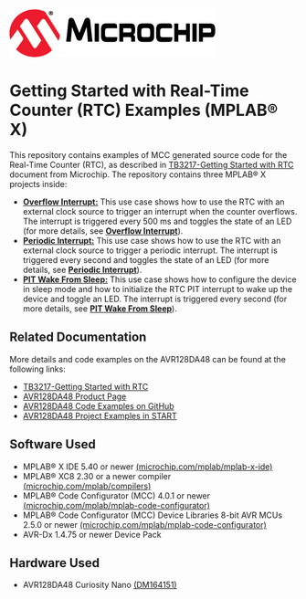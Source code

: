 <!-- Please do not change this logo with link -->
[![MCHP](images/microchip.png)](https://www.microchip.com)

# Getting Started with Real-Time Counter (RTC) Examples (MPLAB® X)

This repository contains examples of MCC generated source code for the Real-Time Counter (RTC), as described in [TB3217-Getting Started with RTC](https://ww1.microchip.com/downloads/en/Appnotes/TB3213-Getting-Started-with-RTC-DS90003213B.pdf) document from Microchip. The repository contains three MPLAB® X projects inside:

* [<strong>Overflow Interrupt:</strong>](Overflow_Interrupt) This use case shows how to use the RTC with an external clock source to trigger an interrupt when the counter overflows. The interrupt is triggered every 500 ms and toggles the state of an LED (for more details, see [<strong>Overflow Interrupt</strong>](Overflow_Interrupt)).
* [<strong>Periodic Interrupt:</strong>](Periodic_Interrupt) This use case shows how to use the RTC with an external clock source to trigger a periodic interrupt. The interrupt is triggered every second and toggles the state of an LED (for more details, see [<strong>Periodic Interrupt</strong>](Periodic_Interrupt)).
* [<strong>PIT Wake From Sleep:</strong>](PIT_Wake_From_Sleep) This use case shows how to configure the device in sleep mode and how to initialize the RTC PIT interrupt to wake up the device and toggle an LED. The interrupt is triggered every second (for more details, see [<strong>PIT Wake From Sleep</strong>](PIT_Wake_From_Sleep)).


## Related Documentation
More details and code examples on the AVR128DA48 can be found at the following links:
- [TB3217-Getting Started with RTC](https://ww1.microchip.com/downloads/en/Appnotes/TB3213-Getting-Started-with-RTC-DS90003213B.pdf)
- [AVR128DA48 Product Page](https://www.microchip.com/wwwproducts/en/AVR128DA48)
- [AVR128DA48 Code Examples on GitHub](https://github.com/microchip-pic-avr-examples?q=avr128da48)
- [AVR128DA48 Project Examples in START](https://start.atmel.com/#examples/AVR128DA48CuriosityNano)


## Software Used
- MPLAB® X IDE 5.40 or newer [(microchip.com/mplab/mplab-x-ide)](http://www.microchip.com/mplab/mplab-x-ide)
- MPLAB® XC8 2.30 or a newer compiler [(microchip.com/mplab/compilers)](http://www.microchip.com/mplab/compilers)
- MPLAB® Code Configurator (MCC) 4.0.1 or newer [(microchip.com/mplab/mplab-code-configurator)](https://www.microchip.com/mplab/mplab-code-configurator)
- MPLAB® Code Configurator (MCC) Device Libraries 8-bit AVR MCUs 2.5.0 or newer [(microchip.com/mplab/mplab-code-configurator)](https://www.microchip.com/mplab/mplab-code-configurator)
- AVR-Dx 1.4.75 or newer Device Pack


## Hardware Used
- AVR128DA48 Curiosity Nano [(DM164151)](https://www.microchip.com/Developmenttools/ProductDetails/DM164151)

